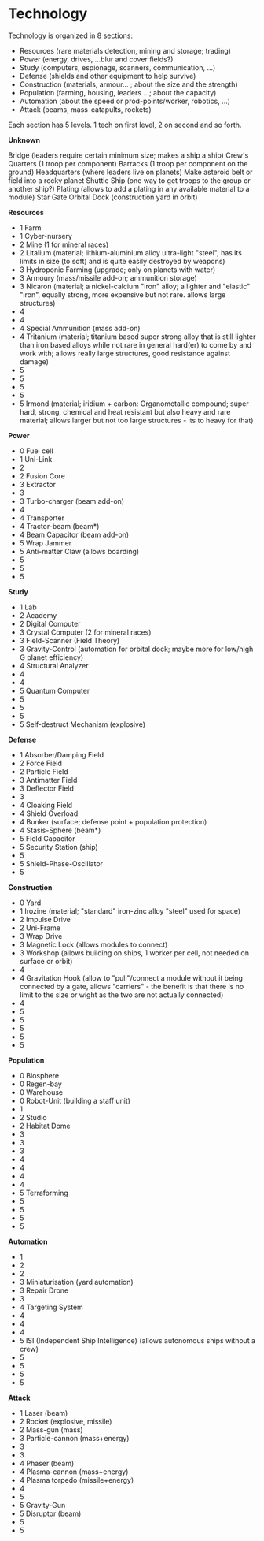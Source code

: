 # Technology
Technology is organized in 8 sections:

* Resources (rare materials detection, mining and storage; trading)
* Power (energy, drives, ...blur and cover fields?)
* Study (computers, espionage, scanners, communication, ...)
* Defense (shields and other equipment to help survive)
* Construction (materials, armour... ; about the size and the strength)
* Population (farming, housing, leaders ...; about the capacity)
* Automation (about the speed or prod-points/worker, robotics, ...)
* Attack (beams, mass-catapults, rockets)

Each section has 5 levels. 1 tech on first level, 2 on second and so forth.


**Unknown**

Bridge (leaders require certain minimum size; makes a ship a ship)
Crew's Quarters (1 troop per component)
Barracks (1 troop per component on the ground)
Headquarters (where leaders live on planets)
Make asteroid belt or field into a rocky planet
Shuttle Ship (one way to get troops to the group or another ship?)
Plating (allows to add a plating in any available material to a module)
Star Gate
Orbital Dock (construction yard in orbit)

**Resources**

* 1 Farm
* 1 Cyber-nursery
* 2 Mine (1 for mineral races)
* 2 Litalium (material; lithium-aluminium alloy ultra-light "steel", has its limits in size (to soft) and is quite easily destroyed by weapons)
* 3 Hydroponic Farming (upgrade; only on planets with water)
* 3 Armoury (mass/missile add-on; ammunition storage)
* 3 Nicaron (material; a nickel-calcium "iron" alloy; a lighter and "elastic" "iron", equally strong, more expensive but not rare. allows large structures) 
* 4 
* 4 
* 4 Special Ammunition (mass add-on)
* 4 Tritanium (material; titanium based super strong alloy that is still lighter than iron based alloys while not rare in general hard(er) to come by and work with; allows really large structures, good resistance against damage)
* 5
* 5 
* 5 
* 5    
* 5 Irmond (material; iridium + carbon: Organometallic compound; super hard, strong, chemical and heat resistant but also heavy and rare material; allows larger but not too large structures - its to heavy for that)


**Power**

* 0 Fuel cell
* 1 Uni-Link
* 2 
* 2 Fusion Core
* 3 Extractor
* 3 
* 3 Turbo-charger (beam add-on) 
* 4 
* 4 Transporter
* 4 Tractor-beam (beam*)
* 4 Beam Capacitor (beam add-on)
* 5 Wrap Jammer
* 5 Anti-matter Claw (allows boarding)
* 5
* 5
* 5


**Study**

* 1 Lab
* 2 Academy
* 2 Digital Computer
* 3 Crystal Computer (2 for mineral races)
* 3 Field-Scanner (Field Theory)
* 3 Gravity-Control (automation for orbital dock; maybe more for low/high G planet efficiency)
* 4 Structural Analyzer
* 4
* 4
* 5 Quantum Computer
* 5 
* 5
* 5 
* 5 Self-destruct Mechanism (explosive)


**Defense**

* 1 Absorber/Damping Field
* 2 Force Field
* 2 Particle Field
* 3 Antimatter Field
* 3 Deflector Field
* 3
* 4 Cloaking Field
* 4 Shield Overload
* 4 Bunker (surface; defense point + population protection)
* 4 Stasis-Sphere (beam*)
* 5 Field Capacitor
* 5 Security Station (ship)
* 5 
* 5 Shield-Phase-Oscillator
* 5


**Construction**

* 0 Yard
* 1 Irozine (material; "standard" iron-zinc alloy "steel" used for space)
* 2 Impulse Drive
* 2 Uni-Frame
* 3 Wrap Drive
* 3 Magnetic Lock (allows modules to connect)
* 3 Workshop (allows building on ships, 1 worker per cell, not needed on surface or orbit)
* 4 
* 4 Gravitation Hook (allow to "pull"/connect a module without it being connected by a gate, allows "carriers" - the benefit is that there is no limit to the size or wight as the two are not actually connected)
* 4
* 5 
* 5
* 5
* 5
* 5


**Population**

* 0 Biosphere
* 0 Regen-bay
* 0 Warehouse
* 0 Robot-Unit (building a staff unit)
* 1
* 2 Studio
* 2 Habitat Dome
* 3
* 3
* 3
* 4
* 4
* 4
* 4
* 5 Terraforming
* 5
* 5
* 5
* 5

**Automation**

* 1
* 2
* 2
* 3 Miniaturisation (yard automation)
* 3 Repair Drone
* 3
* 4 Targeting System
* 4
* 4
* 4
* 5 ISI (Independent Ship Intelligence) (allows autonomous ships without a crew)
* 5
* 5
* 5
* 5


**Attack**

* 1 Laser (beam)
* 2 Rocket (explosive, missile)
* 2 Mass-gun (mass)
* 3 Particle-cannon (mass+energy) 
* 3 
* 3 
* 4 Phaser (beam)
* 4 Plasma-cannon (mass+energy)
* 4 Plasma torpedo (missile+energy)
* 4 
* 5 
* 5 Gravity-Gun
* 5 Disruptor (beam)
* 5 
* 5 